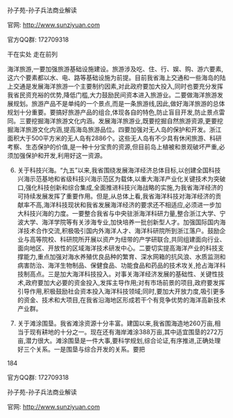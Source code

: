 孙子苑-孙子兵法商业解读

官网: http://www.sunziyuan.com

官方QQ群: 172709318

干在实处 走在前列

海洋旅游,一要加强旅游基础设施建设。旅游涉及吃、住、行、娱、购、游六要素,这六个要素都以水、电、路等基础设施为前提。目前我省海上交通和一些海岛的陆上交通是发展海洋旅游一个主要制约因素,对此政府要加大投入,同时也要充分发挥我省民资充裕的优势,降低门槛,大力鼓励民间资本进入旅游业。二要做海洋旅游发展规划。旅游产品不是单纯的一个景点,而是一条旅游线,因此,做好海洋旅游的总体规划十分重要。要搞好旅游产品的组合,体现各自的特色,防止盲目开发,防止景点雷同。三要挖掘海洋旅游文化内涵。发展海洋旅游业,既要挖掘自然旅游资源,更要挖掘海洋旅游文化内涵,提高海岛旅游品位。四要加强对无人岛的保护和开发。浙江面积大于500平方米的无人岛有2886个。这些无人岛有不少具有休闲旅游、科研考察、生态保护的价值,是一种十分宝贵的资源,但目前岛上植被和景观破坏严重,必须加强保护和开发,利用好这一资源。

6. 关于科技兴海。“九五”以来,我省围绕发展海洋经济总体目标,以创建全国科技兴海示范基地和省级科技兴海示范区为载体,以重大海洋产业化关键技术为突破口,强化科技创新和综合集成,全面推进科技兴海战略的实施,为我省海洋经济的可持续发展发挥了重要作用。但是,从总体上看,我省海洋科技对海洋经济的贡献率不高,海洋科技现状和我省发展海洋经济的要求还不相适应,必须进一步加大科技兴海的力度。一要整合我省与中央驻浙海洋科研力量,整合浙江大学、宁波大学、海洋学院等有关涉海专业,加快培养一批创新型人才。加强国际国内海洋技术合作交流,积极吸引国内外海洋人才、海洋科研院所到浙江落户。鼓励企业与高等院校、科研院所开展以资产为纽带的产学研联合,共同组建面向行业、面向地区、开放性的区域海洋技术研发中心。二要切实提高海洋产业的科技支撑能力,重点加强对海水养殖优良品种的繁育、深水网箱的抗风浪、水质监测和病害防治、海洋生物制品、保健食品、功能食品和药品的技术攻关,抢占海洋科技制高点。三是加大海洋科技投入。对事关海洋经济发展的基础性、关键性技术,政府要加大必要的资金投入,发挥主导作用;对有市场前景的项目,政府要发挥引导作用,积极鼓励社会资本投入海洋科技领域;同时,要加大开放力度,吸引更多的资金、技术和大项目,在我省沿海地区形成若干个有竞争优势的海洋高新技术产业群。

7. 关于滩涂围垦。我省滩涂资源十分丰富。建国以来,我省围海造地260万亩,相当于现有耕地的十分之一。现在还有海岸滩涂388万亩,其中适宜围垦的272万亩,潜力很大。滩涂围垦是一件大事,要科学规划,综合论证,有序推进,正确处理好三个关系。一是围垦与综合开发的关系。要把

184

官方QQ群: 172709318

孙子苑-孙子兵法商业解读

官网: http://www.sunziyuan.com